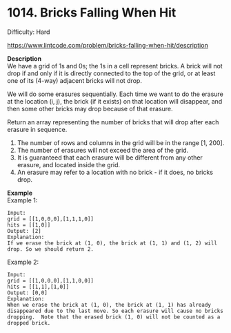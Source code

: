 # 1014. Bricks Falling When Hit

Difficulty: Hard

https://www.lintcode.com/problem/bricks-falling-when-hit/description

**Description**  
We have a grid of 1s and 0s; the 1s in a cell represent bricks. A brick will not drop if and only if it is directly connected to the top of the grid, or at least one of its (4-way) adjacent bricks will not drop.

We will do some erasures sequentially. Each time we want to do the erasure at the location (i, j), the brick (if it exists) on that location will disappear, and then some other bricks may drop because of that erasure.

Return an array representing the number of bricks that will drop after each erasure in sequence.

1. The number of rows and columns in the grid will be in the range [1, 200].
2. The number of erasures will not exceed the area of the grid.
3. It is guaranteed that each erasure will be different from any other erasure, and located inside the grid.
4. An erasure may refer to a location with no brick - if it does, no bricks drop.

**Example**  
Example 1:
```
Input: 
grid = [[1,0,0,0],[1,1,1,0]]
hits = [[1,0]]
Output: [2]
Explanation: 
If we erase the brick at (1, 0), the brick at (1, 1) and (1, 2) will drop. So we should return 2.
```
Example 2:
```
Input: 
grid = [[1,0,0,0],[1,1,0,0]]
hits = [[1,1],[1,0]]
Output: [0,0]
Explanation: 
When we erase the brick at (1, 0), the brick at (1, 1) has already disappeared due to the last move. So each erasure will cause no bricks dropping.  Note that the erased brick (1, 0) will not be counted as a dropped brick.
```

